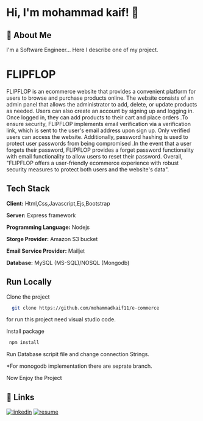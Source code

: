 
# Hi, I'm mohammad kaif! 👋


## 🚀 About Me
I'm a Software Engineer... Here I describe one of my project.


# FLIPFLOP

FLIPFLOP is an ecommerce website that provides a convenient platform for users to browse and purchase products online. The website consists of an admin panel that allows the administrator to add, delete, or update products as needed. Users can also create an account by signing up and logging in. Once logged in, they can add products to their cart and place orders .To ensure security, FLIPFLOP implements email verification via a verification link, which is sent to the user's email address upon sign up. Only verified users can access the website. Additionally, password hashing is used to protect user passwords from being compromised .In the event that a user forgets their password, FLIPFLOP provides a forget password functionality with email functionality to allow users to reset their password. Overall, "FLIPFLOP offers a user-friendly ecommerce experience with robust security measures to protect both users and the website's data".
## Tech Stack
**Client:** Html,Css,Javascript,Ejs,Bootstrap

**Server:** Express framework

**Programming Language:** Nodejs

**Storge Provider:** Amazon S3 bucket

**Email Service Provider:** Mailjet

**Database:** MySQL (MS-SQL)/NOSQL (Mongodb)


## Run Locally

Clone the project

```bash
  git clone https://github.com/mohammadkaif11/e-commerce
```

for run this project need   visual studio code.

Install package

```bash
 npm install
```

Run Database scripit file  and change connection Strings.

*For monogodb implementation there are seprate branch.

Now Enjoy the Project 


## 🔗 Links
[![linkedin](https://img.shields.io/badge/linkedin-0A66C2?style=for-the-badge&logo=linkedin&logoColor=white)](https://www.linkedin.com/in/mohammad-kaif-21076b217/)
[![resume](https://img.shields.io/badge/resume-0A66C2?style=for-the-badge&logo=canva&logoColor=white)](https://www.canva.com/design/DAFK5eHFz3w/4MA-VLpA4ZPUq-UWxWlctA/view?utm_content=DAFK5eHFz3w&utm_campaign=designshare&utm_medium=link2&utm_source=sharebutton)
